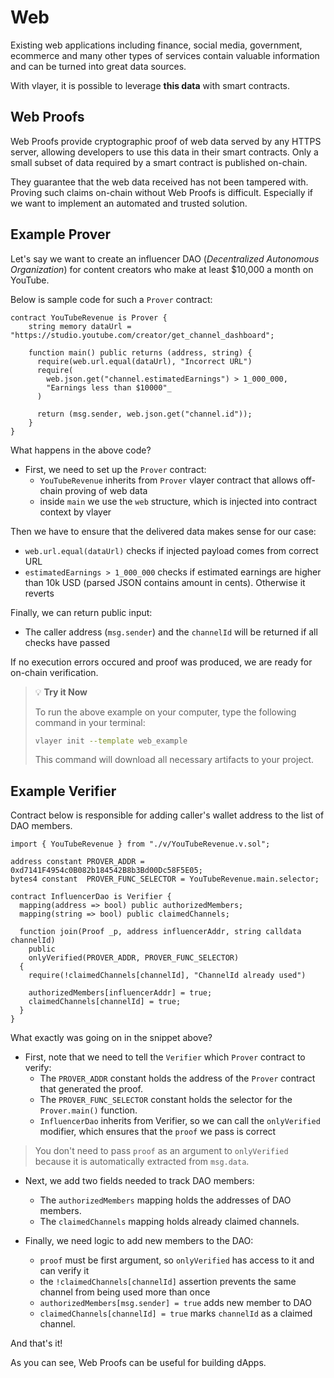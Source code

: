 # Web 
Existing web applications including finance, social media, government, ecommerce and many other types of services contain valuable information and can be turned into great data sources.

With vlayer, it is possible to leverage **this data** with smart contracts.

## Web Proofs
Web Proofs provide cryptographic proof of web data served by any HTTPS server, allowing developers to use this data in their smart contracts. Only a small subset of data required by a smart contract is published on-chain.

They guarantee that the web data received has not been tampered with. Proving such claims on-chain without Web Proofs is difficult. Especially if we want to implement an automated and trusted solution. 

## Example Prover
Let's say we want to create an influencer DAO (_Decentralized Autonomous Organization_) for content creators who make at least $10,000 a month on  YouTube. 

Below is sample code for such a `Prover` contract:

```solidity
contract YouTubeRevenue is Prover {
    string memory dataUrl = "https://studio.youtube.com/creator/get_channel_dashboard";
    
    function main() public returns (address, string) {      
      require(web.url.equal(dataUrl), "Incorrect URL")
      require(
        web.json.get("channel.estimatedEarnings") > 1_000_000, 
        "Earnings less than $10000"_
      )

      return (msg.sender, web.json.get("channel.id"));
    }
}
```

What happens in the above code?  
* First, we need to set up the `Prover` contract:
  * `YouTubeRevenue` inherits from `Prover` vlayer contract that allows off-chain proving of web data
  * inside `main` we use the `web` structure, which is injected into contract context by vlayer

Then we have to ensure that the delivered data makes sense for our case: 
* `web.url.equal(dataUrl)` checks if injected payload comes from correct URL 
* `estimatedEarnings > 1_000_000` checks if estimated earnings are higher than 10k USD (parsed JSON contains amount in cents). Otherwise it reverts 

Finally, we can return public input:
* The caller address (`msg.sender`) and the `channelId` will be returned if all checks have passed

If no execution errors occured and proof was produced, we are ready for on-chain verification. 

> 💡 **Try it Now**
> 
> To run the above example on your computer, type the following command in your terminal:
> 
> ```bash
> vlayer init --template web_example
> ```
> 
> This command will download all necessary artifacts to your project.

## Example Verifier

Contract below is responsible for adding caller's wallet address to the list of DAO members. 

```solidity
import { YouTubeRevenue } from "./v/YouTubeRevenue.v.sol";

address constant PROVER_ADDR = 0xd7141F4954c0B082b184542B8b3Bd00Dc58F5E05;
bytes4 constant  PROVER_FUNC_SELECTOR = YouTubeRevenue.main.selector;

contract InfluencerDao is Verifier {
  mapping(address => bool) public authorizedMembers; 
  mapping(string => bool) public claimedChannels;

  function join(Proof _p, address influencerAddr, string calldata channelId) 
    public 
    onlyVerified(PROVER_ADDR, PROVER_FUNC_SELECTOR)  
  { 
    require(!claimedChannels[channelId], "ChannelId already used")

    authorizedMembers[influencerAddr] = true;
    claimedChannels[channelId] = true;
  }
}
```
What exactly was going on in the snippet above?

* First, note that we need to tell the `Verifier` which `Prover` contract to verify:
  * The `PROVER_ADDR` constant holds the address of the `Prover` contract that generated the proof. 
  * The `PROVER_FUNC_SELECTOR` constant holds the selector for the `Prover.main()` function. 
  * `InfluencerDao` inherits from Verifier, so we can call the `onlyVerified` modifier, which ensures that the `proof` we pass is correct

> You don't need to pass `proof` as an argument to `onlyVerified` because it is automatically extracted from `msg.data`.

* Next, we add two fields needed to track DAO members:
  * The `authorizedMembers` mapping holds the addresses of DAO members.
  * The `claimedChannels` mapping holds already claimed channels.

* Finally, we need logic to add new members to the DAO:   
  * `proof` must be first argument, so `onlyVerified` has access to it and can verify it
  * the `!claimedChannels[channelId]` assertion prevents the same channel from being used more than once
  * `authorizedMembers[msg.sender] = true` adds new member to DAO
  * `claimedChannels[channelId] = true` marks `channelId` as a claimed channel.

And that's it! 

As you can see, Web Proofs can be useful for building dApps. 